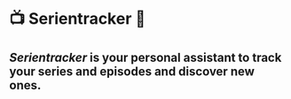 # 📺 Serientracker 🍿

## _Serientracker_ is your personal assistant to track your series and episodes and discover new ones.
